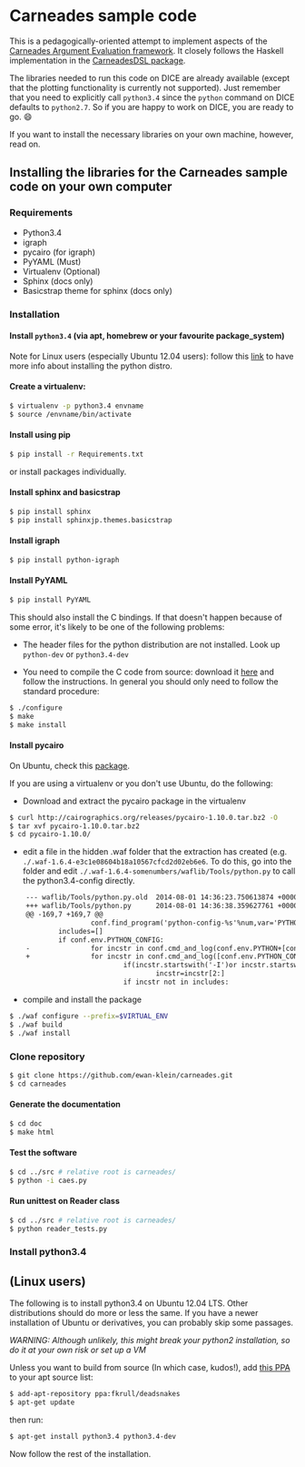 # Carneades sample code

This is a pedagogically-oriented attempt to implement aspects of the
[Carneades Argument Evaluation
framework](http://carneades.github.io/carneades/Carneades/). It
closely follows the Haskell implementation in the [CarneadesDSL
package](https://hackage.haskell.org/package/CarneadesDSL).

The libraries needed to run this code on DICE are already available
(except that the plotting functionality is currently not supported).
Just remember that you need to explicitly call ``python3.4`` since the
``python`` command on DICE defaults to ``python2.7``. So if you are
happy to work on DICE, you are ready to go. :smile:



If you want to install the necessary libraries on your own machine,
however, read on.

## Installing the libraries for the Carneades sample code on your own computer

### Requirements

* Python3.4
* igraph
* pycairo (for igraph)
* PyYAML (Must)
* Virtualenv (Optional)
* Sphinx (docs only)
* Basicstrap theme for sphinx (docs only)

### Installation

#### Install `python3.4` (via apt, homebrew or your favourite package_system)

Note for Linux users (especially Ubuntu 12.04 users): follow this
[link](#install-python34) to have more info about installing the
python distro.

#### Create a virtualenv:

```bash
$ virtualenv -p python3.4 envname
$ source /envname/bin/activate
```
#### Install using pip 

```bash
$ pip install -r Requirements.txt
```
or install packages individually.

#### Install sphinx and basicstrap

```bash
$ pip install sphinx
$ pip install sphinxjp.themes.basicstrap
```

#### Install igraph

```bash
$ pip install python-igraph
```

#### Install PyYAML

```bash
$ pip install PyYAML
```
This should also install the C bindings. If that doesn't happen
because of some error, it's likely to be one of the following
problems:

* The header files for the python distribution are not installed. Look
  up `python-dev` or `python3.4-dev`

* You need to compile the C code from source: download it
[here](http://igraph.org/) and follow the instructions. In general you
should only need to follow the standard procedure:

```bash
$ ./configure
$ make
$ make install
```

#### Install pycairo

On Ubuntu, check this [package](http://packages.ubuntu.com/search?keywords=python-cairo).

If you are using a virtualenv or you don't use Ubuntu, do the following:

* Download and extract the pycairo package in the virtualenv

```bash
$ curl http://cairographics.org/releases/pycairo-1.10.0.tar.bz2 -O
$ tar xvf pycairo-1.10.0.tar.bz2
$ cd pycairo-1.10.0/
```

* edit a file in the hidden .waf folder that the extraction has created (e.g. `./.waf-1.6.4-e3c1e08604b18a10567cfcd2d02eb6e6`. To do this, go into the folder and edit `./.waf-1.6.4-somenumbers/waflib/Tools/python.py` to call the python3.4-config directly.
```diff
    --- waflib/Tools/python.py.old  2014-08-01 14:36:23.750613874 +0000
    +++ waflib/Tools/python.py      2014-08-01 14:36:38.359627761 +0000
    @@ -169,7 +169,7 @@
                    conf.find_program('python-config-%s'%num,var='PYTHON_CONFIG',mandatory=False)
            includes=[]
            if conf.env.PYTHON_CONFIG:
    -               for incstr in conf.cmd_and_log(conf.env.PYTHON+[conf.env.PYTHON_CONFIG,'--includes']).strip().split():
    +               for incstr in conf.cmd_and_log([conf.env.PYTHON_CONFIG,'--includes']).strip().split():
                            if(incstr.startswith('-I')or incstr.startswith('/I')):
                                    incstr=incstr[2:]
                            if incstr not in includes:
```

* compile and install the package

```bash
$ ./waf configure --prefix=$VIRTUAL_ENV
$ ./waf build
$ ./waf install
```

### Clone repository

```bash
$ git clone https://github.com/ewan-klein/carneades.git
$ cd carneades
```

#### Generate the documentation

```bash
$ cd doc
$ make html
```

#### Test the software

```bash
$ cd ../src # relative root is carneades/
$ python -i caes.py
```
#### Run unittest on Reader class

```bash
$ cd ../src # relative root is carneades/
$ python reader_tests.py
```
### Install python3.4

(Linux users)
-------------

The following is to install python3.4 on Ubuntu 12.04 LTS. Other
distributions should do more or less the same. If you have a newer
installation of Ubuntu or derivatives, you can probably skip some
passages.

*WARNING: Although unlikely, this might break your python2 installation,
so do it at your own risk or set up a VM*

Unless you want to build from source (In which case, kudos!), add
[this PPA](https://launchpad.net/~fkrull/+archive/ubuntu/deadsnakes)
to your apt source list:

```bash
$ add-apt-repository ppa:fkrull/deadsnakes
$ apt-get update
```

then run:

```bash
$ apt-get install python3.4 python3.4-dev
```

Now follow the rest of the installation.
